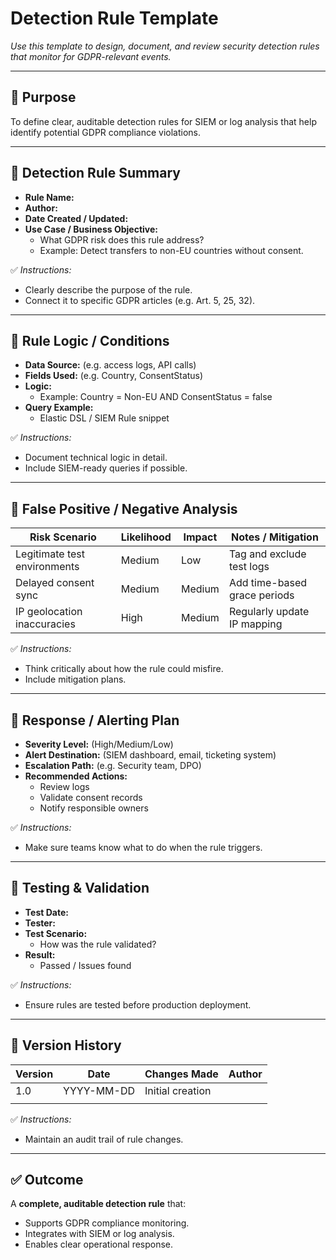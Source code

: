 # Detection Rule Template

_Use this template to design, document, and review security detection rules that monitor for GDPR-relevant events._

---

## 🎯 Purpose
To define clear, auditable detection rules for SIEM or log analysis that help identify potential GDPR compliance violations.

---

## 📌 Detection Rule Summary

- **Rule Name:**  
- **Author:**  
- **Date Created / Updated:**  
- **Use Case / Business Objective:**  
  - What GDPR risk does this rule address?
  - Example: Detect transfers to non-EU countries without consent.

✅ *Instructions:*  
- Clearly describe the purpose of the rule.
- Connect it to specific GDPR articles (e.g. Art. 5, 25, 32).

---

## 📌 Rule Logic / Conditions

- **Data Source:** (e.g. access logs, API calls)
- **Fields Used:** (e.g. Country, ConsentStatus)
- **Logic:**  
  - Example: Country = Non-EU AND ConsentStatus = false
- **Query Example:**  
  - Elastic DSL / SIEM Rule snippet

✅ *Instructions:*  
- Document technical logic in detail.
- Include SIEM-ready queries if possible.

---

## 📌 False Positive / Negative Analysis

| Risk Scenario                    | Likelihood | Impact | Notes / Mitigation             |
|-----------------------------------|------------|--------|-------------------------------|
| Legitimate test environments      | Medium     | Low    | Tag and exclude test logs     |
| Delayed consent sync              | Medium     | Medium | Add time-based grace periods  |
| IP geolocation inaccuracies       | High       | Medium | Regularly update IP mapping   |

✅ *Instructions:*  
- Think critically about how the rule could misfire.
- Include mitigation plans.

---

## 📌 Response / Alerting Plan

- **Severity Level:** (High/Medium/Low)
- **Alert Destination:** (SIEM dashboard, email, ticketing system)
- **Escalation Path:** (e.g. Security team, DPO)
- **Recommended Actions:**  
  - Review logs
  - Validate consent records
  - Notify responsible owners

✅ *Instructions:*  
- Make sure teams know what to do when the rule triggers.

---

## 📌 Testing & Validation

- **Test Date:**  
- **Tester:**  
- **Test Scenario:**  
  - How was the rule validated?
- **Result:**  
  - Passed / Issues found

✅ *Instructions:*  
- Ensure rules are tested before production deployment.

---

## 📌 Version History

| Version | Date       | Changes Made                   | Author            |
|---------|------------|-------------------------------|-------------------|
| 1.0     | YYYY-MM-DD | Initial creation               |                   |
|         |            |                               |                   |

✅ *Instructions:*  
- Maintain an audit trail of rule changes.

---

## ✅ Outcome
A **complete, auditable detection rule** that:
- Supports GDPR compliance monitoring.
- Integrates with SIEM or log analysis.
- Enables clear operational response.

